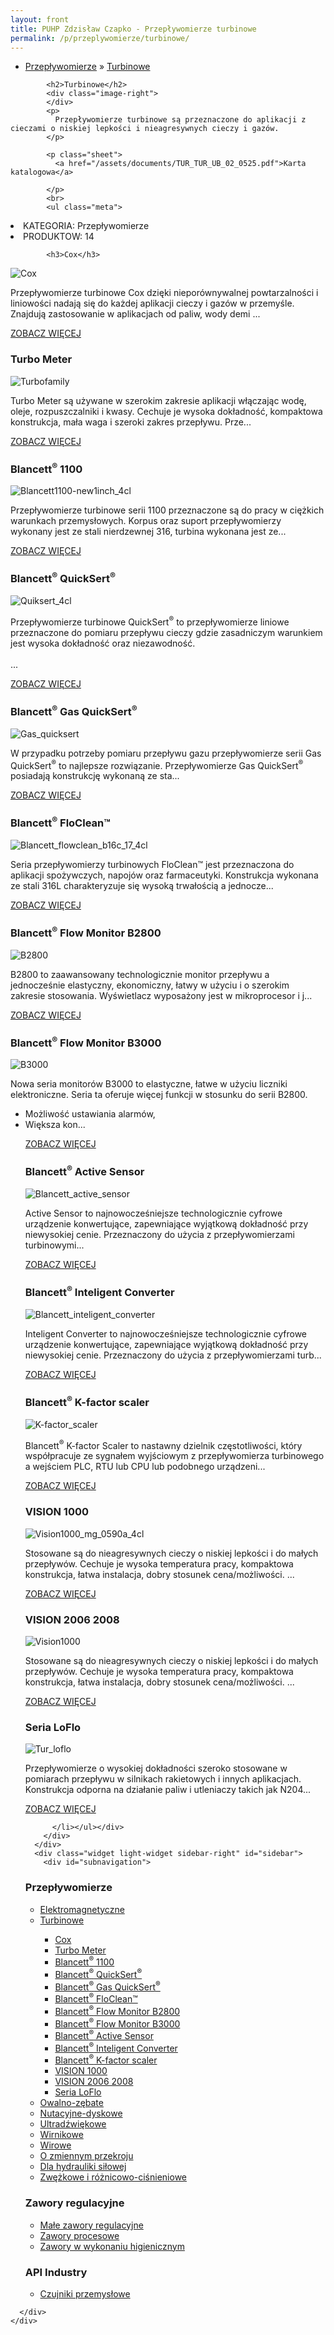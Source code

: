 ```yaml
---
layout: front
title: PUHP Zdzisław Czapko - Przepływomierze turbinowe
permalink: /p/przeplywomierze/turbinowe/
---
```


<div id="content">
  <div class="wrapper-with-color-background">
    <div class="content-area-blog blog-background-sidebar-right">
      <div class="mainarea-left" id="mainarea">
        <div class="blogpost-blog3">
          <div class="post-content">
            <ul class="meta">
<li>
<a href="/p/przeplywomierze">Przepływomierze</a>
»
<a href="/p/przeplywomierze/turbinowe">Turbinowe</a>
</li>
</ul>

            <h2>Turbinowe</h2>
            <div class="image-right">
            </div>
            <p>
              Przepływomierze turbinowe są przeznaczone do aplikacji z cieczami o niskiej lepkości i nieagresywnych cieczy i gazów.
            </p>
            
            <p class="sheet">
              <a href="/assets/documents/TUR_TUR_UB_02_0525.pdf">Karta katalogowa</a>

            </p>
            <br>
            <ul class="meta">
<li>
KATEGORIA:
Przepływomierze
</li>
<li>
PRODUKTOW:
14
</li>
</ul>

            <h3>Cox</h3>
<span class="blog-img-wrapper">
<img alt="Cox" src="/assets/images/katalog_produktow/przeplywomierze/turbinowe/Cox.jpg">

</span>
<p>
Przepływomierze turbinowe Cox dzięki nieporównywalnej powtarzalności i liniowości nadają się do każdej aplikacji cieczy i gazów w przemyśle. Znajdują zastosowanie w aplikacjach od paliw, wody demi ...
</p>
<p class="separator">
<a class="more-link" href="/p/przeplywomierze/turbinowe/cox">
<span class="button-clear">ZOBACZ WIĘCEJ</span>
</a>

</p>
<h3>Turbo Meter</h3>
<span class="blog-img-wrapper">
<img alt="Turbofamily" src="/assets/images/katalog_produktow/przeplywomierze/turbinowe/TurboFamily.jpg">

</span>
<p>
Turbo Meter są używane w szerokim zakresie aplikacji włączając wodę, oleje, rozpuszczalniki i kwasy. Cechuje je wysoka dokładność, kompaktowa konstrukcja, mała waga i szeroki zakres przepływu. Prze...
</p>
<p class="separator">
<a class="more-link" href="/p/przeplywomierze/turbinowe/turbo-meter">
<span class="button-clear">ZOBACZ WIĘCEJ</span>
</a>

</p>
<h3>Blancett<sup>®</sup> 1100</h3>
<span class="blog-img-wrapper">
<img alt="Blancett1100-new1inch_4cl" src="/assets/images/katalog_produktow/przeplywomierze/turbinowe/Blancett1100-New1Inch_4Cl.png">

</span>
<p>
Przepływomierze turbinowe serii 1100 przeznaczone są do pracy w ciężkich warunkach przemysłowych. Korpus oraz suport przepływomierzy wykonany jest ze stali nierdzewnej 316, turbina wykonana jest ze...
</p>
<p class="separator">
<a class="more-link" href="/p/przeplywomierze/turbinowe/blancett-sup-sup-1100">
<span class="button-clear">ZOBACZ WIĘCEJ</span>
</a>

</p>
<h3>Blancett<sup>®</sup> QuickSert<sup>®</sup></h3>
<span class="blog-img-wrapper">
<img alt="Quiksert_4cl" src="/assets/images/katalog_produktow/przeplywomierze/turbinowe/Quiksert_4Cl.png">

</span>
<p>
Przepływomierze turbinowe QuickSert<sup>®</sup> to przepływomierze liniowe przeznaczone do pomiaru przepływu cieczy gdzie zasadniczym warunkiem jest wysoka dokładność oraz niezawodność.<br><br>...
</p>
<p class="separator">
<a class="more-link" href="/p/przeplywomierze/turbinowe/blancett-sup-sup-quicksert-sup-sup">
<span class="button-clear">ZOBACZ WIĘCEJ</span>
</a>

</p>
<h3>Blancett<sup>®</sup> Gas QuickSert<sup>®</sup></h3>
<span class="blog-img-wrapper">
<img alt="Gas_quicksert" src="/assets/images/katalog_produktow/przeplywomierze/turbinowe/Gas_QuickSert.png">

</span>
<p>
W przypadku potrzeby pomiaru przepływu gazu przepływomierze serii Gas QuickSert<sup>®</sup> to najlepsze rozwiązanie. Przepływomierze Gas QuickSert<sup>®</sup> posiadają konstrukcję wykonaną ze sta...
</p>
<p class="separator">
<a class="more-link" href="/p/przeplywomierze/turbinowe/blancett-sup-sup-gas-quicksert-sup-sup">
<span class="button-clear">ZOBACZ WIĘCEJ</span>
</a>

</p>
<h3>Blancett<sup>®</sup> FloClean™</h3>
<span class="blog-img-wrapper">
<img alt="Blancett_flowclean_b16c_17_4cl" src="/assets/images/katalog_produktow/przeplywomierze/turbinowe/Blancett_FlowClean_B16C_17_4Cl.png">

</span>
<p>
Seria przepływomierzy turbinowych FloClean™ jest przeznaczona do aplikacji spożywczych, napojów oraz farmaceutyki. Konstrukcja wykonana ze stali 316L charakteryzuje się wysoką trwałością a jednocze...
</p>
<p class="separator">
<a class="more-link" href="/p/przeplywomierze/turbinowe/blancett-sup-sup-floclean">
<span class="button-clear">ZOBACZ WIĘCEJ</span>
</a>

</p>
<h3>Blancett<sup>®</sup> Flow Monitor B2800</h3>
<span class="blog-img-wrapper">
<img alt="B2800" src="/assets/images/katalog_produktow/przeplywomierze/turbinowe/B2800.png">

</span>
<p>
B2800 to zaawansowany technologicznie monitor przepływu a jednocześnie elastyczny, ekonomiczny, łatwy w użyciu i o&nbsp;szerokim zakresie stosowania. Wyświetlacz wyposażony jest w mikroprocesor i j...
</p>
<p class="separator">
<a class="more-link" href="/p/przeplywomierze/turbinowe/blancett-sup-sup-flow-monitor-b2800">
<span class="button-clear">ZOBACZ WIĘCEJ</span>
</a>

</p>
<h3>Blancett<sup>®</sup> Flow Monitor B3000</h3>
<span class="blog-img-wrapper">
<img alt="B3000" src="/assets/images/katalog_produktow/przeplywomierze/turbinowe/B3000.png">

</span>
<p>
Nowa seria monitorów B3000 to elastyczne, łatwe w użyciu liczniki elektroniczne. Seria ta oferuje więcej funkcji w stosunku do serii B2800. </p><ul><li>Możliwość ustawiania alarmów,</li><li>Większa kon...
<p></p>
<p class="separator">
<a class="more-link" href="/p/przeplywomierze/turbinowe/blancett-sup-sup-flow-monitor-b3000">
<span class="button-clear">ZOBACZ WIĘCEJ</span>
</a>

</p>
<h3>Blancett<sup>®</sup> Active Sensor</h3>
<span class="blog-img-wrapper">
<img alt="Blancett_active_sensor" src="/assets/images/katalog_produktow/przeplywomierze/turbinowe/Blancett_Active_Sensor.png">

</span>
<p>
Active Sensor to najnowocześniejsze technologicznie cyfrowe urządzenie konwertujące, zapewniające wyjątkową dokładność przy niewysokiej cenie. Przeznaczony do użycia z przepływomierzami turbinowymi...
</p>
<p class="separator">
<a class="more-link" href="/p/przeplywomierze/turbinowe/blancett-sup-sup-active-sensor">
<span class="button-clear">ZOBACZ WIĘCEJ</span>
</a>

</p>
<h3>Blancett<sup>®</sup> Inteligent Converter</h3>
<span class="blog-img-wrapper">
<img alt="Blancett_inteligent_converter" src="/assets/images/katalog_produktow/przeplywomierze/turbinowe/Blancett_Inteligent_Converter.png">

</span>
<p>
Inteligent Converter to najnowocześniejsze technologicznie cyfrowe urządzenie konwertujące, zapewniające wyjątkową dokładność przy niewysokiej cenie. Przeznaczony do użycia z przepływomierzami turb...
</p>
<p class="separator">
<a class="more-link" href="/p/przeplywomierze/turbinowe/blancett-sup-sup-inteligent-converter">
<span class="button-clear">ZOBACZ WIĘCEJ</span>
</a>

</p>
<h3>Blancett<sup>®</sup> K-factor scaler</h3>
<span class="blog-img-wrapper">
<img alt="K-factor_scaler" src="/assets/images/katalog_produktow/przeplywomierze/turbinowe/K-factor_scaler.png">

</span>
<p>
Blancett<sup>®</sup> K-factor Scaler to nastawny dzielnik częstotliwości, który współpracuje ze sygnałem wyjściowym z przepływomierza turbinowego a wejściem PLC, RTU lub CPU lub podobnego urządzeni...
</p>
<p class="separator">
<a class="more-link" href="/p/przeplywomierze/turbinowe/blancett-sup-sup-k-factor-scaler">
<span class="button-clear">ZOBACZ WIĘCEJ</span>
</a>

</p>
<h3>VISION 1000</h3>
<span class="blog-img-wrapper">
<img alt="Vision1000_mg_0590a_4cl" src="/assets/images/katalog_produktow/przeplywomierze/turbinowe/Vision1000_MG_0590A_4Cl.jpg">

</span>
<p>
Stosowane są do nieagresywnych cieczy o&nbsp;niskiej lepkości i do małych przepływów. Cechuje je wysoka temperatura pracy, kompaktowa konstrukcja, łatwa instalacja, dobry stosunek cena/możliwości. ...
</p>
<p class="separator">
<a class="more-link" href="/p/przeplywomierze/turbinowe/vision-1000">
<span class="button-clear">ZOBACZ WIĘCEJ</span>
</a>

</p>
<h3>VISION 2006 2008</h3>
<span class="blog-img-wrapper">
<img alt="Vision1000" src="/assets/images/katalog_produktow/przeplywomierze/turbinowe/Vision1000.jpg">

</span>
<p>
Stosowane są do nieagresywnych cieczy o&nbsp;niskiej lepkości i do małych przepływów. Cechuje je wysoka temperatura pracy, kompaktowa konstrukcja, łatwa instalacja, dobry stosunek cena/możliwości. ...
</p>
<p class="separator">
<a class="more-link" href="/p/przeplywomierze/turbinowe/vision-2006-2008">
<span class="button-clear">ZOBACZ WIĘCEJ</span>
</a>

</p>
<h3>Seria LoFlo</h3>
<span class="blog-img-wrapper">
<img alt="Tur_loflo" src="/assets/images/katalog_produktow/przeplywomierze/turbinowe/TUR_LoFlo.jpg">

</span>
<p>
Przepływomierze o&nbsp;wysokiej dokładności szeroko stosowane w pomiarach przepływu w silnikach rakietowych i innych aplikacjach. Konstrukcja odporna na działanie paliw i&nbsp;utleniaczy takich jak N204...
</p>
<p class="separator">
<a class="more-link" href="/p/przeplywomierze/turbinowe/seria-loflo">
<span class="button-clear">ZOBACZ WIĘCEJ</span>
</a>

</p>

          </li></ul></div>
        </div>
      </div>
      <div class="widget light-widget sidebar-right" id="sidebar">
        <div id="subnavigation">
<h3>Przepływomierze</h3>
<ul class="subcategories">
<li class="category"><a href="/p/przeplywomierze/elektromagnetyczne">Elektromagnetyczne</a></li>
<li class="category"><a href="/p/przeplywomierze/turbinowe">Turbinowe</a></li>
<div class="light-widget">
<ul class="products">
<li class="product"><a href="/p/przeplywomierze/turbinowe/cox">Cox</a></li>
<li class="product"><a href="/p/przeplywomierze/turbinowe/turbo-meter">Turbo Meter</a></li>
<li class="product"><a href="/p/przeplywomierze/turbinowe/blancett-sup-sup-1100">Blancett<sup>®</sup> 1100</a></li>
<li class="product"><a href="/p/przeplywomierze/turbinowe/blancett-sup-sup-quicksert-sup-sup">Blancett<sup>®</sup> QuickSert<sup>®</sup></a></li>
<li class="product"><a href="/p/przeplywomierze/turbinowe/blancett-sup-sup-gas-quicksert-sup-sup">Blancett<sup>®</sup> Gas QuickSert<sup>®</sup></a></li>
<li class="product"><a href="/p/przeplywomierze/turbinowe/blancett-sup-sup-floclean">Blancett<sup>®</sup> FloClean™</a></li>
<li class="product"><a href="/p/przeplywomierze/turbinowe/blancett-sup-sup-flow-monitor-b2800">Blancett<sup>®</sup> Flow Monitor B2800</a></li>
<li class="product"><a href="/p/przeplywomierze/turbinowe/blancett-sup-sup-flow-monitor-b3000">Blancett<sup>®</sup> Flow Monitor B3000</a></li>
<li class="product"><a href="/p/przeplywomierze/turbinowe/blancett-sup-sup-active-sensor">Blancett<sup>®</sup> Active Sensor</a></li>
<li class="product"><a href="/p/przeplywomierze/turbinowe/blancett-sup-sup-inteligent-converter">Blancett<sup>®</sup> Inteligent Converter</a></li>
<li class="product"><a href="/p/przeplywomierze/turbinowe/blancett-sup-sup-k-factor-scaler">Blancett<sup>®</sup> K-factor scaler</a></li>
<li class="product"><a href="/p/przeplywomierze/turbinowe/vision-1000">VISION 1000</a></li>
<li class="product"><a href="/p/przeplywomierze/turbinowe/vision-2006-2008">VISION 2006 2008</a></li>
<li class="product"><a href="/p/przeplywomierze/turbinowe/seria-loflo">Seria LoFlo</a></li>
</ul>
</div>
<li class="category"><a href="/p/przeplywomierze/owalno-zebate">Owalno-zębate</a></li>
<li class="category"><a href="/p/przeplywomierze/nutacyjne-dyskowe">Nutacyjne-dyskowe</a></li>
<li class="category"><a href="/p/przeplywomierze/ultradzwiekowe">Ultradźwiękowe</a></li>
<li class="category"><a href="/p/przeplywomierze/wirnikowe">Wirnikowe</a></li>
<li class="category"><a href="/p/przeplywomierze/wirowe">Wirowe</a></li>
<li class="category"><a href="/p/przeplywomierze/o-zmiennym-przekroju">O zmiennym przekroju</a></li>
<li class="category"><a href="/p/przeplywomierze/dla-hydrauliki-silowej">Dla hydrauliki siłowej</a></li>
<li class="category"><a href="/p/przeplywomierze/zwezkowe-i-roznicowo-cisnieniowe">Zwężkowe i różnicowo-ciśnieniowe</a></li>
</ul>
<h3>Zawory regulacyjne</h3>
<ul class="subcategories">
<li class="category"><a href="/p/zawory-regulacyjne/male-zawory-regulacyjne">Małe zawory regulacyjne</a></li>
<li class="category"><a href="/p/zawory-regulacyjne/zawory-procesowe">Zawory procesowe</a></li>
<li class="category"><a href="/p/zawory-regulacyjne/zawory-w-wykonaniu-higienicznym">Zawory w wykonaniu higienicznym</a></li>
</ul>
<h3>API Industry</h3>
<ul class="subcategories">
<li class="category"><a href="/p/api-industry/czujniki-przemyslowe">Czujniki przemysłowe</a></li>
</ul>
</div>

        
      </div>
    </div>
  </div>
</div>
